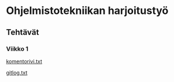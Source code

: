 # Ohjelmistotekniikan harjoitustyö
## Tehtävät
### Viikko 1

[komentorivi.txt](https://github.com/Ronttikasa/ot-harjoitustyo/blob/master/laskarit/viikko1/komentorivi.txt)

[gitlog.txt](https://github.com/Ronttikasa/ot-harjoitustyo/blob/master/laskarit/viikko1/gitlog.txt)

